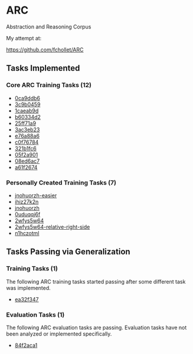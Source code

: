 # ARC
Abstraction and Reasoning Corpus

My attempt at:

https://github.com/fchollet/ARC

## Tasks Implemented

### Core ARC Training Tasks (12)

* [0ca9ddb6](TaskNotes/0ca9ddb6/notes.md)
* [3c9b0459](TaskNotes/3c9b0459/notes.md)
* [1caeab9d](TaskNotes/1caeab9d/notes.md)
* [b60334d2](TaskNotes/b60334d2/notes.md)
* [25ff71a9](TaskNotes/25ff71a9/notes.md)
* [3ac3eb23](TaskNotes/3ac3eb23/notes.md)
* [e76a88a6](TaskNotes/e76a88a6/notes.md)
* [c0f76784](TaskNotes/c0f76784/notes.md)
* [321b1fc6](TaskNotes/321b1fc6/notes.md)
* [05f2a901](TaskNotes/05f2a901/notes.md)
* [08ed6ac7](TaskNotes/08ed6ac7/notes.md)
* [a61f2674](TaskNotes/a61f2674/notes.md)

### Personally Created Training Tasks (7)

* [jnohuorzh-easier](TaskNotes/jnohuorzh-easier/notes.md)
* [ihiz27k2n](TaskNotes/ihiz27k2n/notes.md)
* [jnohuorzh](TaskNotes/jnohuorzh/notes.md)
* [0uduqqj6f](TaskNotes/0uduqqj6f/notes.md)
* [2wfys5w64](TaskNotes/2wfys5w64/notes.md)
* [2wfys5w64-relative-right-side](TaskNotes/2wfys5w64-relative-right-side/notes.md)
* [n1hczotml](TaskNotes/n1hczotml/notes.md)

## Tasks Passing via Generalization

### Training Tasks (1)

The following ARC training tasks started passing after some different task was implemented.

* [ea32f347](TaskNotes/ea32f347/notes.md)

### Evaluation Tasks (1)

The following ARC evaluation tasks are passing. Evaluation tasks have not been analyzed or implemented specifically.

* [84f2aca1](TaskNotes/84f2aca1/notes.md)